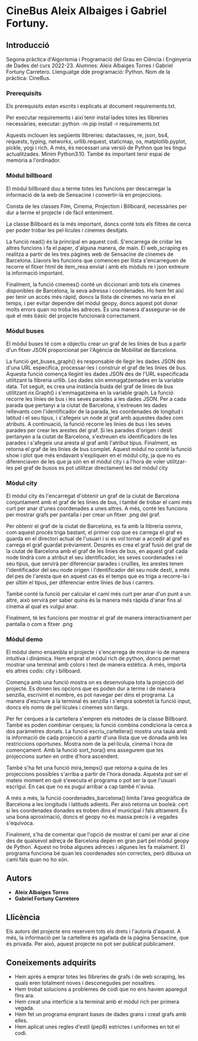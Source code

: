 # CineBus Aleix Albaiges i Gabriel Fortuny.

## Introducció
Segona pràctica d'Algorísmia i Programació del Grau en Ciència i Enginyeria de Dades del curs 2022-23.
Alumnes: Aleix Albaiges Torres i Gabriel Fortuny Carretero.
Llenguatge dde programació: Python.
Nom de la pràctica: CineBus.

### Prerequisits

Els prerequisits estan escrits i explicats al document requirements.txt.

Per executar requirements i així tenir instal·lades totes les llibreries necessàries, executar:
python -m pip install -r requirements.txt

Aquests inclouen les següents llibreries:
dataclasses, re, json, bs4, requests, typing, networkx, urllib.request, staticmap, os, matplotlib.pyplot, pickle, yogi i rich.
A més, és necessari una versió de Python que les tingui actualitzades. Mínim Python3.10.
També és important tenir espai de memòria a l'ordinador.

### Mòdul billboard
El mòdul billboard duu a terme totes les funcions per descarregar la informació de la web de Sensacine i convertir-la en projeccions. 

Consta de les classes Film, Cinema, Projection i Billboard, necessàries per dur a terme el projecte i de fàcil enteniment.

La classe Billboard és la més important, doncs conté tots els filtres de cerca per poder trobar les pel·lícules i cinemes desitjats.

La funció read() és la principal en aquest codi. S'encarrega de cridar les altres funcions i fa el paper, d'alguna manera, de main. El web_scraping es realitza a partir de les tres pàgines web de Sensacine de cinemes de Barcelona. Llavors les funcions que comencen per llista s'encarreguen de recorre el fitxer html de item_resa enviat i amb els mòduls re i json extreure la informació important.

Finalment, la funció cinemes() conté un diccionari amb tots els cinemes disponibles de Barcelona, la seva adressa i coordenades. Ho hem fet així per tenir un accés més ràpid, doncs la llista de cinemes no varia en el temps, i per evitar dependre del mòdul geopy, doncs aquest pot donar molts errors quan no troba les adreces. És una manera d'assegurar-se de què el més bàsic del projecte funcionarà correctament.

### Mòdul buses
El mòdul buses té com a objectiu crear un graf de les línies de bus a partir d'un fitxer JSON proporcionat per l'Agència de Mobilitat de Barcelona.

La funció get_buses_graph() és responsable de llegir les dades JSON des d'una URL específica, processar-les i construir el graf de les línies de bus. 
Aquesta funció comença llegint les dades JSON des de l'URL especificada utilitzant la llibreria urllib. Les dades són emmagatzemades en la variable data.
Tot seguit, es crea una instància buida del graf de línies de bus utilitzant nx.Graph() i s'emmagatzema en la variable graph.
La funció recorre les línies de bus i les seves parades a les dades JSON. Per a cada parada que pertanyi a la ciutat de Barcelona, s'extreuen les dades rellevants com l'identificador de la parada, les coordenades de longitud i latitud i el seu tipus, i s'afegeix un node al graf amb aquestes dades com atributs.
A continuació, la funció recorre les línies de bus i les seves parades per crear les arestes del graf. Si les parades d'origen i destí pertanyen a la ciutat de Barcelona, s'extreuen els identificadors de les parades i s'afegeix una aresta al graf amb l'atribut tipus.
Finalment, es retorna el graf de les línies de bus complet.
Aquest mòdul no conté la funció show i plot que més endavant s'expliquen en el mòdul city, ja que no es diferenciaven de les que ja són en el mòdul city i a l'hora de voler utilitzar-les pel graf de busos es pot utilitzar directament les del mòdul city

### Mòdul city
El mòdul city és l'encarregat d'obtenir un graf de la ciutat de Barcelona conjuntament amb el graf de les línies de bus, i també de trobar el camí més curt per anar d'unes coordenades a unes altres. A més, conté les funcions per mostrar grafs per pantalla i per crear un fitxer .png del graf.

Per obtenir el graf de la ciutat de Barcelona, es fa amb la llibreria osmnx, com aquest procés triga bastant, el primer cop que es carrega el graf es guarda en el directori actual de l'usuari i si es vol tornar a accedir al graf es carrega el graf guardat prèviament.
Després es crea el graf fusió del graf de la ciutat de Barcelona amb el graf de les línies de bus, en aquest graf cada node tindrà com a atribut el seu identificador, les seves coordenades i el seu tipus, que servirà per diferenciar parades i cruïlles, les arestes tenen l'identificador del seu node origen i l'dentificador del seu node destí, a més del pes de l'aresta que en aquest cas és el temps que es triga a recorre-la i per últim el tipus, per diferenciar entre línies de bus i carrers.

També conté la funció per calcular el camí més curt per anar d'un punt a un altre, això servirà per saber quina és la manera més ràpida d'anar fins al cinema al qual es vulgui anar. 

Finalment, té les funcions per mostrar el graf de manera interactivament per pantalla o com a fitxer .png

### Mòdul demo
El mòdul demo ensambla el projecte i s'encarrega de mostrar-lo de manera intuitiva i dinàmica. Hem emprat el mòdul rich de python, doncs permet mostrar una terminal amb colors i text de manera estètica. A més, importa els altres codis: city i billboard.

Comença amb una funció mostra on es desenvolupa tota la projecció del projecte. Es donen les opcions que es poden dur a terme i de manera senzilla, escrivint el nombre, es pot navegar per dins el programa. La manera d'escriure a la terminal és senzilla i s'empra sobretot la funció input, doncs els noms de pel·lícules i cinemes són llargs.

Per fer cerques a la cartellera s'empren els mètodes de la classe Billboard. També es poden combinar cerques; la funció combina condiciona la cerca a dos paràmetres donats. La funció escriu_cartellera() mostra una taula amb la informació de cada projecció a partir d'una llista que ve donada amb les restriccions oportunes. Mostra nom de la pel·lícula, cinema i hora de començament. Amb la funció sort_hora() ens assegurem que les projeccions surten en ordre d'hora ascendent.

També s'ha fet una funció mira_temps() que retorna a quina de les projeccions possibles s'arriba a partir de l'hora donada. Aquesta pot ser el mateix moment en què s'executa el programa o pot ser la que l'usuari escrigui. En cas que no es pugui arribar a cap també n'avisa.

A més a més, la funció coordenades_barcelona() limita l'àrea geogràfica de Barcelona a les longituds i latituds adients. Per això retorna un booleà: cert si les coordenades donades es troben dins el municipal i fals altrament. És una bona aproximació, doncs el geopy no és massa precís i a vegades s'equivoca.

Finalment, s'ha de comentar que l'opció de mostrar el camí per anar al cine des de qualsevol adreça de Barcelona depèn en gran part pel mòdul geopy de Python. Aquest no troba algunes adreces i algunes les fa malament. El programa funciona bé quan les coordenades són correctes, però dibuixa un camí fals quan no ho són.

## Autors

* **Aleix Albaiges Torres** 
* **Gabriel Fortuny Carretero** 

## Llicència

Els autors del projecte ens reservem tots els drets i l'autoria d'aquest.
A més, la informació per la cartellera és agafada de la pàgina Sensacine, que és privada. Per això, aquest projecte no pot ser publicat públicament.

## Coneixements adquirits

* Hem après a emprar totes les llibreries de grafs i de web scraping, les quals eren totalment noves i desconegudes per nosaltres.
* Hem trobat solucions a problemes de codi que no ens havien aparegut fins ara.
* Hem creat una interfície a la terminal amb el mòdul rich per primera vegada.
* Hem fet un programa emprant bases de dades grans i creat grafs amb elles.
* Hem aplicat unes regles d'estil (pep8) estrictes i uniformes en tot el codi.
